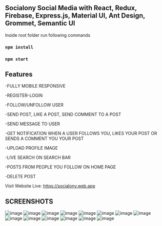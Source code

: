 Socialony Social Media with React, Redux, Firebase, Express.js, Material UI, Ant Design, Grommet, Semantic UI
--------------------------------
Inside root folder run following commands  
### `npm install`
### `npm start`

Features
--------------------------------
-FULLY MOBILE RESPONSIVE 

-REGISTER-LOGIN 

-FOLLOW/UNFOLLOW USER 

-SEND POST, LIKE A POST, SEND COMMENT TO A POST 

-SEND MESSAGE TO USER 

-GET NOTIFICATION WHEN A USER FOLLOWS YOU, LIKES YOUR POST OR SENDS A COMMENT YOU YOUR POST  

-UPLOAD PROFILE IMAGE 

-LIVE SEARCH ON SEARCH BAR 

-POSTS FROM PEOPLE YOU FOLLOW ON HOME PAGE 

-DELETE POST 


Visit Website Live: https://socialony.web.app

SCREENSHOTS
--------------------------------
![image](https://user-images.githubusercontent.com/32177766/111796242-09e1b600-88d9-11eb-942f-bcf475d07b0c.png)
![image](https://user-images.githubusercontent.com/32177766/111796251-0d753d00-88d9-11eb-8332-742d146e1151.png)
![image](https://user-images.githubusercontent.com/32177766/111797309-187c9d00-88da-11eb-9099-23e2ebf39c39.png)
![image](https://user-images.githubusercontent.com/32177766/111796267-11a15a80-88d9-11eb-94b9-e11a2b9a069f.png)
![image](https://user-images.githubusercontent.com/32177766/111796316-1e25b300-88d9-11eb-9832-71bab133bc17.png)
![image](https://user-images.githubusercontent.com/32177766/111796356-27af1b00-88d9-11eb-9e00-dd54640d3fb8.png)
![image](https://user-images.githubusercontent.com/32177766/111796841-a015dc00-88d9-11eb-8b48-bff34b30b9da.png)
![image](https://user-images.githubusercontent.com/32177766/111796856-a310cc80-88d9-11eb-88ef-54f095a5b506.png)
![image](https://user-images.githubusercontent.com/32177766/111796860-a5732680-88d9-11eb-9b0e-1eef5a95d4ad.png)
![image](https://user-images.githubusercontent.com/32177766/111796888-adcb6180-88d9-11eb-9c1f-6c034af0b2e8.png)
![image](https://user-images.githubusercontent.com/32177766/111796903-b3c14280-88d9-11eb-9d07-ea16418b7274.png)
![image](https://user-images.githubusercontent.com/32177766/111796909-b58b0600-88d9-11eb-8a41-8b8818f1ba11.png)
![image](https://user-images.githubusercontent.com/32177766/111796918-b754c980-88d9-11eb-86bf-78870385eec5.png)
![image](https://user-images.githubusercontent.com/32177766/111796961-c3408b80-88d9-11eb-8e5a-299b273347d7.png)
